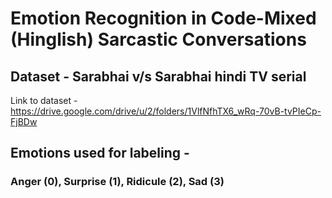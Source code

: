 # Emotion Recognition in Code-Mixed (Hinglish) Sarcastic Conversations
## Dataset - Sarabhai v/s Sarabhai hindi TV serial
Link to dataset - https://drive.google.com/drive/u/2/folders/1VlfNfhTX6_wRq-70vB-tvPIeCp-FjBDw

## Emotions used for labeling -
### Anger (0), Surprise (1), Ridicule (2), Sad (3)

